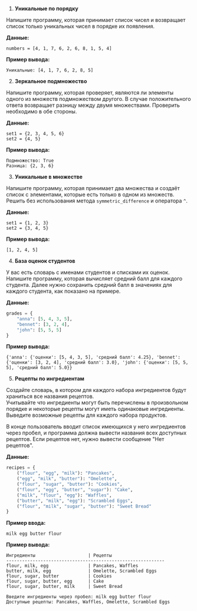 1. **Уникальные по порядку**

Напишите программу, которая принимает список чисел и возвращает список только уникальных чисел в порядке их появления.  

**Данные:**  
```
numbers = [4, 1, 7, 6, 2, 6, 8, 1, 5, 4]
```

**Пример вывода:**  
```
Уникальные: [4, 1, 7, 6, 2, 8, 5]
```

2. **Зеркальное подмножество**  

Напишите программу, которая проверяет, являются ли элементы одного из множеств подмножеством другого. 
В случае положительного ответа возвращает разницу между двумя множествами. 
Проверить необходимо в обе стороны.

**Данные:**  
```
set1 = {2, 3, 4, 5, 6}
set2 = {4, 5}
```

**Пример вывода:**  
```
Подмножество: True
Разница: {2, 3, 6}
```

3. **Уникальные в множестве**

Напишите программу, которая принимает два множества и создаёт список с элементами, 
которые есть только в одном из множеств. Решить без использования метода `symmetric_difference` и оператора `^`.  

**Данные:**  
```
set1 = {1, 2, 3}
set2 = {3, 4, 5}
```

**Пример вывода:**  
```
[1, 2, 4, 5]
```


4. **База оценок студентов**
 
У вас есть словарь с именами студентов и списками их оценок. Напишите программу, которая вычисляет средний балл для каждого студента.
Далее нужно сохранить средний балл в значениях для каждого студента, как показано на примере.

**Данные:**  
```python
grades = {
    "anna": [5, 4, 3, 5],
    "bennet": [3, 2, 4],
    "john": [5, 5, 5]
}
```

**Пример вывода:**  
```
{'anna': {'оценки': [5, 4, 3, 5], 'средний балл': 4.25}, 'bennet': {'оценки': [3, 2, 4], 'средний балл': 3.0}, 'john': {'оценки': [5, 5, 5], 'средний балл': 5.0}}
```

5. **Рецепты по ингредиентам**  

Создайте словарь, в котором для каждого набора ингредиентов будут храниться все названия рецептов.  
Учитывайте что ингредиенты могут быть перечислены в произвольном порядке и некоторые рецепты могут иметь одинаковые ингредиенты.  
Выведите возможные рецепты для каждого набора продуктов.

В конце пользователь вводит список имеющихся у него ингредиентов через пробел, и программа должна вывести названия всех доступных рецептов. 
Если рецептов нет, нужно вывести сообщение "Нет рецептов".  

**Данные:**  
```python
recipes = {
    ("flour", "egg", "milk"): "Pancakes",
    ("egg", "milk", "butter"): "Omelette",
    ("flour", "sugar", "butter"): "Cookies",
    ("flour", "egg", "butter", "sugar"): "Cake",
    ("milk", "flour", "egg"): "Waffles",
    ("butter", "milk", "egg"): "Scrambled Eggs",
    ("flour", "milk", "sugar", "butter"): "Sweet Bread"
}
```

**Пример ввода:**  
```
milk egg butter flour
```

**Пример вывода:**  
```
Ингредиенты                    | Рецепты                       
------------------------------------------------------------
flour, milk, egg               | Pancakes, Waffles             
butter, milk, egg              | Omelette, Scrambled Eggs      
flour, sugar, butter           | Cookies                       
flour, sugar, butter, egg      | Cake                          
flour, sugar, butter, milk     | Sweet Bread                   

Введите ингредиенты через пробел: milk egg butter flour
Доступные рецепты: Pancakes, Waffles, Omelette, Scrambled Eggs
```